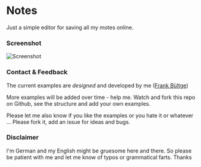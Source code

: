 # Notes
Just a simple editor for saving all my motes online.

### Screenshot
![Screenshot](https://raw.github.com/bueltge/Notes/master/assets/screenshot.png "A screenshot")

### Contact & Feedback
The current examples are *designed* and developed by me ([Frank Bültge](http://bueltge.de))

More examples will be added over time - help me. Watch and fork this repo on Github, see the structure and add your own examples.

Please let me also know if you like the examples or you hate it or whatever ... Please fork it, add an issue for ideas and bugs.

### Disclaimer
I'm German and my English might be gruesome here and there. So please be patient with me and let me know of typos or grammatical farts. Thanks